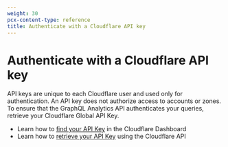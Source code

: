 ```yaml
---
weight: 30
pcx-content-type: reference
title: Authenticate with a Cloudflare API key
---
```


# Authenticate with a Cloudflare API key

API keys are unique to each Cloudflare user and used only for authentication. An API key does not authorize access to accounts or zones. To ensure that the GraphQL Analytics API authenticates your queries, retrieve your Cloudflare Global API Key.

- Learn how to [find your API Key](https://support.cloudflare.com/hc/articles/200167836) in the Cloudflare Dashboard
- Learn how to [retrieve your API Key](https://api.cloudflare.com/#getting-started-requests) using the Cloudflare API

